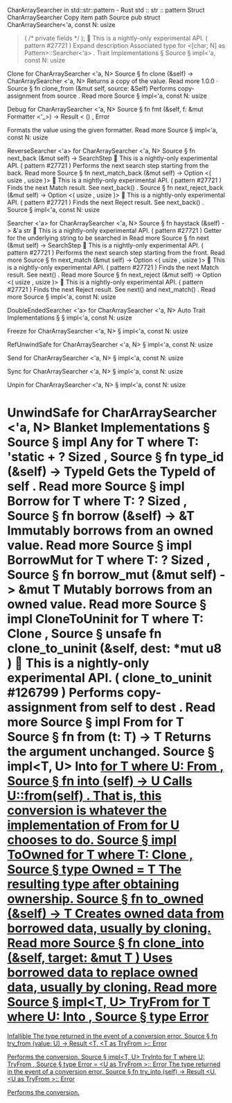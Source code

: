 CharArraySearcher in std::str::pattern - Rust
std
::
str
::
pattern
Struct
CharArraySearcher
Copy item path
Source
pub struct CharArraySearcher<'a, const N:
usize
>(
/* private fields */
);
🔬
This is a nightly-only experimental API. (
pattern
#27721
)
Expand description
Associated type for
<[char; N] as Pattern>::Searcher<'a>
.
Trait Implementations
§
Source
§
impl<'a, const N:
usize
>
Clone
for
CharArraySearcher
<'a, N>
Source
§
fn
clone
(&self) ->
CharArraySearcher
<'a, N>
Returns a copy of the value.
Read more
1.0.0
·
Source
§
fn
clone_from
(&mut self, source: &Self)
Performs copy-assignment from
source
.
Read more
Source
§
impl<'a, const N:
usize
>
Debug
for
CharArraySearcher
<'a, N>
Source
§
fn
fmt
(&self, f: &mut
Formatter
<'_>) ->
Result
<
()
,
Error
>
Formats the value using the given formatter.
Read more
Source
§
impl<'a, const N:
usize
>
ReverseSearcher
<'a> for
CharArraySearcher
<'a, N>
Source
§
fn
next_back
(&mut self) ->
SearchStep
🔬
This is a nightly-only experimental API. (
pattern
#27721
)
Performs the next search step starting from the back.
Read more
Source
§
fn
next_match_back
(&mut self) ->
Option
<(
usize
,
usize
)>
🔬
This is a nightly-only experimental API. (
pattern
#27721
)
Finds the next
Match
result.
See
next_back()
.
Source
§
fn
next_reject_back
(&mut self) ->
Option
<(
usize
,
usize
)>
🔬
This is a nightly-only experimental API. (
pattern
#27721
)
Finds the next
Reject
result.
See
next_back()
.
Source
§
impl<'a, const N:
usize
>
Searcher
<'a> for
CharArraySearcher
<'a, N>
Source
§
fn
haystack
(&self) -> &'a
str
🔬
This is a nightly-only experimental API. (
pattern
#27721
)
Getter for the underlying string to be searched in
Read more
Source
§
fn
next
(&mut self) ->
SearchStep
🔬
This is a nightly-only experimental API. (
pattern
#27721
)
Performs the next search step starting from the front.
Read more
Source
§
fn
next_match
(&mut self) ->
Option
<(
usize
,
usize
)>
🔬
This is a nightly-only experimental API. (
pattern
#27721
)
Finds the next
Match
result. See
next()
.
Read more
Source
§
fn
next_reject
(&mut self) ->
Option
<(
usize
,
usize
)>
🔬
This is a nightly-only experimental API. (
pattern
#27721
)
Finds the next
Reject
result. See
next()
and
next_match()
.
Read more
Source
§
impl<'a, const N:
usize
>
DoubleEndedSearcher
<'a> for
CharArraySearcher
<'a, N>
Auto Trait Implementations
§
§
impl<'a, const N:
usize
>
Freeze
for
CharArraySearcher
<'a, N>
§
impl<'a, const N:
usize
>
RefUnwindSafe
for
CharArraySearcher
<'a, N>
§
impl<'a, const N:
usize
>
Send
for
CharArraySearcher
<'a, N>
§
impl<'a, const N:
usize
>
Sync
for
CharArraySearcher
<'a, N>
§
impl<'a, const N:
usize
>
Unpin
for
CharArraySearcher
<'a, N>
§
impl<'a, const N:
usize
>
UnwindSafe
for
CharArraySearcher
<'a, N>
Blanket Implementations
§
Source
§
impl<T>
Any
for T
where
    T: 'static + ?
Sized
,
Source
§
fn
type_id
(&self) ->
TypeId
Gets the
TypeId
of
self
.
Read more
Source
§
impl<T>
Borrow
<T> for T
where
    T: ?
Sized
,
Source
§
fn
borrow
(&self) ->
&T
Immutably borrows from an owned value.
Read more
Source
§
impl<T>
BorrowMut
<T> for T
where
    T: ?
Sized
,
Source
§
fn
borrow_mut
(&mut self) ->
&mut T
Mutably borrows from an owned value.
Read more
Source
§
impl<T>
CloneToUninit
for T
where
    T:
Clone
,
Source
§
unsafe fn
clone_to_uninit
(&self, dest:
*mut
u8
)
🔬
This is a nightly-only experimental API. (
clone_to_uninit
#126799
)
Performs copy-assignment from
self
to
dest
.
Read more
Source
§
impl<T>
From
<T> for T
Source
§
fn
from
(t: T) -> T
Returns the argument unchanged.
Source
§
impl<T, U>
Into
<U> for T
where
    U:
From
<T>,
Source
§
fn
into
(self) -> U
Calls
U::from(self)
.
That is, this conversion is whatever the implementation of
From
<T> for U
chooses to do.
Source
§
impl<T>
ToOwned
for T
where
    T:
Clone
,
Source
§
type
Owned
= T
The resulting type after obtaining ownership.
Source
§
fn
to_owned
(&self) -> T
Creates owned data from borrowed data, usually by cloning.
Read more
Source
§
fn
clone_into
(&self, target:
&mut T
)
Uses borrowed data to replace owned data, usually by cloning.
Read more
Source
§
impl<T, U>
TryFrom
<U> for T
where
    U:
Into
<T>,
Source
§
type
Error
=
Infallible
The type returned in the event of a conversion error.
Source
§
fn
try_from
(value: U) ->
Result
<T, <T as
TryFrom
<U>>::
Error
>
Performs the conversion.
Source
§
impl<T, U>
TryInto
<U> for T
where
    U:
TryFrom
<T>,
Source
§
type
Error
= <U as
TryFrom
<T>>::
Error
The type returned in the event of a conversion error.
Source
§
fn
try_into
(self) ->
Result
<U, <U as
TryFrom
<T>>::
Error
>
Performs the conversion.